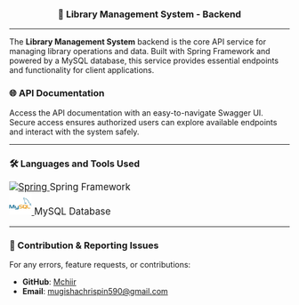 <h3 align="center">👋 Library Management System - Backend</h3>

---

The **Library Management System** backend is the core API service for managing library operations and data. Built with Spring Framework and powered by a MySQL database, this service provides essential endpoints and functionality for client applications.

### 🌐 API Documentation
Access the API documentation with an easy-to-navigate Swagger UI. Secure access ensures authorized users can explore available endpoints and interact with the system safely.

---

<h3 align="left">🛠 Languages and Tools Used</h3>
<p align="left" style="font-size: 1.2em;"> 
    <a href="https://spring.io/" target="_blank" rel="noreferrer">
        <img src="https://www.vectorlogo.zone/logos/springio/springio-icon.svg" alt="Spring" width="40" height="40"/>
    </a> Spring Framework <br />
    <a href="https://www.mysql.com/" target="_blank" rel="noreferrer">
        <img src="https://raw.githubusercontent.com/devicons/devicon/master/icons/mysql/mysql-original-wordmark.svg" alt="MySQL" width="40" height="40"/>
    </a> MySQL Database
</p>

---

### 📝 Contribution & Reporting Issues
For any errors, feature requests, or contributions:

- **GitHub**: [Mchiir](https://github.com/Mchiir)
- **Email**: [mugishachrispin590@gmail.com](mailto:mugishachrispin590@gmail.com)